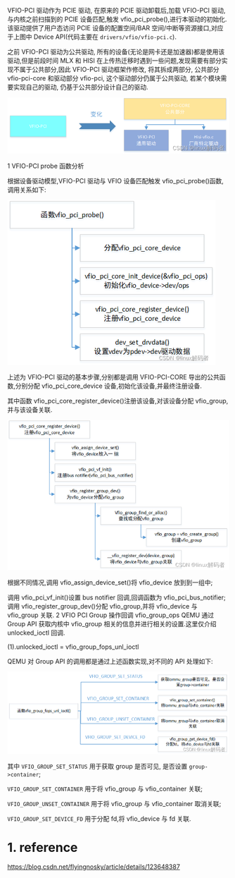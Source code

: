 
VFIO-PCI 驱动作为 PCIE 驱动, 在原来的 PCIE 驱动卸载后,加载 VFIO-PCI 驱动, 与内核之前扫描到的 PCIE 设备匹配,触发 vfio_pci_probe(),进行本驱动的初始化.该驱动提供了用户态访问 PCIE 设备的配置空间/BAR 空间/中断等资源接口,对应于上图中 Device API(代码主要在 `drivers/vfio/vfio-pci.c`).

之前 VFIO-PCI 驱动为公共驱动, 所有的设备(无论是网卡还是加速器)都是使用该驱动,但是前段时间 MLX 和 HISI 在上传热迁移时遇到一些问题,发现需要有部分实现不属于公共部分,因此 VFIO-PCI 驱动框架作修改, 将其拆成两部分, 公共部分 vfio-pci-core 和驱动部分 vfio-pci, 这个驱动部分仍属于公共驱动, 若某个模块需要实现自己的驱动, 仍基于公共部分设计自己的驱动.

![2022-08-16-22-15-41.png](./images/2022-08-16-22-15-41.png)

1 VFIO-PCI probe 函数分析

根据设备驱动模型,VFIO-PCI 驱动与 VFIO 设备匹配触发 vfio_pci_probe()函数,调用关系如下:

![2022-08-16-22-15-48.png](./images/2022-08-16-22-15-48.png)

上述为 VFIO-PCI 驱动的基本步骤,分别都是调用 VFIO-PCI-CORE 导出的公共函数,分别分配 vfio_pci_core_device 设备,初始化该设备,并最终注册设备.

其中函数 vfio_pci_core_register_device()注册该设备,对该设备分配 vfio_group,并与该设备关联.

![2022-08-16-22-15-54.png](./images/2022-08-16-22-15-54.png)

根据不同情况,调用 vfio_assign_device_set()将 vfio_device 放到到一组中;

调用 vfio_pci_vf_init()设置 bus notifier 回调,回调函数为 vfio_pci_bus_notifier;
调用 vfio_register_group_dev()分配 vfio_group,并将 vfio_device 与 vfio_group 关联.
2 VFIO PCI Group 操作回调 vfio_group_ops
QEMU 通过 Group API 获取内核中 vfio_group 相关的信息并进行相关的设置.这里仅介绍 unlocked_ioctl 回调.

(1).unlocked_ioctl = vfio_group_fops_unl_ioctl

QEMU 对 Group API 的调用都是通过上述函数实现,对不同的 API 处理如下:

![2022-08-16-22-16-01.png](./images/2022-08-16-22-16-01.png)

其中 `VFIO_GROUP_SET_STATUS` 用于获取 group 是否可见, 是否设置 `group->container`;

`VFIO_GROUP_SET_CONTAINER` 用于将 vfio_group 与 vfio_container 关联;

`VFIO_GROUP_UNSET_CONTAINER` 用于将 vfio_group 与 vfio_container 取消关联;

`VFIO_GROUP_SET_DEVICE_FD` 用于分配 fd,将 vfio_device 与 fd 关联.

# 1. reference

https://blog.csdn.net/flyingnosky/article/details/123648387